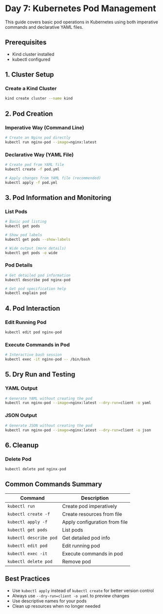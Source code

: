 # Day 7: Kubernetes Pod Management

This guide covers basic pod operations in Kubernetes using both imperative commands and declarative YAML files.

## Prerequisites

- Kind cluster installed
- kubectl configured

## 1. Cluster Setup

### Create a Kind Cluster
```bash
kind create cluster --name kind
```

## 2. Pod Creation

### Imperative Way (Command Line)
```bash
# Create an Nginx pod directly
kubectl run nginx-pod --image=nginx:latest
```

### Declarative Way (YAML File)
```bash
# Create pod from YAML file
kubectl create -f pod.yml

# Apply changes from YAML file (recommended)
kubectl apply -f pod.yml
```

## 3. Pod Information and Monitoring

### List Pods
```bash
# Basic pod listing
kubectl get pods

# Show pod labels
kubectl get pods --show-labels

# Wide output (more details)
kubectl get pods -o wide
```

### Pod Details
```bash
# Get detailed pod information
kubectl describe pod nginx-pod

# Get pod specification help
kubectl explain pod
```

## 4. Pod Interaction

### Edit Running Pod
```bash
kubectl edit pod nginx-pod
```

### Execute Commands in Pod
```bash
# Interactive bash session
kubectl exec -it nginx-pod -- /bin/bash
```

## 5. Dry Run and Testing

### YAML Output
```bash
# Generate YAML without creating the pod
kubectl run nginx-pod --image=nginx:latest --dry-run=client -o yaml
```

### JSON Output
```bash
# Generate JSON without creating the pod
kubectl run nginx-pod --image=nginx:latest --dry-run=client -o json
```

## 6. Cleanup

### Delete Pod
```bash
kubectl delete pod nginx-pod
```

## Common Commands Summary

| Command | Description |
|---------|-------------|
| `kubectl run` | Create pod imperatively |
| `kubectl create -f` | Create resources from file |
| `kubectl apply -f` | Apply configuration from file |
| `kubectl get pods` | List pods |
| `kubectl describe pod` | Get detailed pod info |
| `kubectl edit pod` | Edit running pod |
| `kubectl exec -it` | Execute commands in pod |
| `kubectl delete pod` | Remove pod |

## Best Practices

- Use `kubectl apply` instead of `kubectl create` for better version control
- Always use `--dry-run=client -o yaml` to preview changes
- Use descriptive names for your pods
- Clean up resources when no longer needed